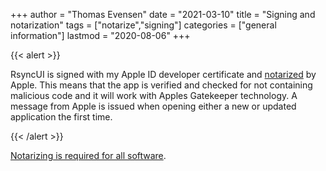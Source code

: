 +++
author = "Thomas Evensen"
date = "2021-03-10"
title =  "Signing and notarization"
tags = ["notarize","signing"]
categories = ["general information"]
lastmod = "2020-08-06"
+++

{{< alert >}}

RsyncUI is signed with my Apple ID developer certificate and [notarized](https://support.apple.com/en-us/HT202491) by Apple.
This means that the app is verified and checked for not containing malicious code and it will work with Apples Gatekeeper technology.
A message from Apple is issued when opening either a new or updated application the first time.

{{< /alert >}}

[Notarizing is required for all software](https://developer.apple.com/documentation/security/notarizing_your_app_before_distribution).

